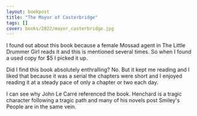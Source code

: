 ```yaml
---
layout: bookpost
title: "The Mayor of Casterbridge"
tags: []
cover: books/2022/mayor_casterbridge.jpg
---
```


I found out about this book because a female Mossad agent in The Little Drummer Girl reads it and this is mentioned 
several times. So when I found a used copy for $5 I picked it up.

Did I find this book absolutely enthralling? No. But it kept me reading and I liked that because it was a serial the 
chapters were short and I enjoyed reading it at a steady pace of only a chapter or two each day.

I can see why John Le Carré referenced the book. Henchard is a tragic character following a tragic path and many of his 
novels post Smiley's People are in the same vein.